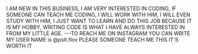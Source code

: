

I AM NEW IN THIS BUSINESS, I AM VERY INTERESTED IN CODING, IF SOMEONE CAN TEACH ME CODING, I WILL WORK WITH HIM, I WILL EVEN STUDY WITH HIM, I JUST WANT TO LEARN AND DO THIS JOB BECAUSE IT IS MY HOBBY, WRITING CODE IS WHAT I HAVE ALWAYS INTERESTED IN FROM MY LITTLE AGE. ---TO REACH ME ON INSTAGRAM YOU CAN WRITE MY USER NAME is @pslt.flov PLEASE SOMEONE TEACH ME THIS IT'S WORTH IT
